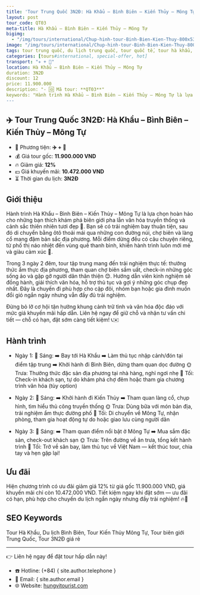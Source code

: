 ```yaml
---
title: 'Tour Trung Quốc 3N2Đ: Hà Khẩu – Bình Biên – Kiến Thủy – Mông Tự'
layout: post
tour_code: QT03
meta-title: Hà Khẩu – Bình Biên – Kiến Thủy – Mông Tự
bigimg:
  - "/img/tours/international/Chup-hinh-tour-Binh-Bien-Kien-Thuy-800x533.jpg"
image: "/img/tours/international/Chup-hinh-tour-Binh-Bien-Kien-Thuy-800x533.jpg"
tags: tour trung quốc, du lịch trung quốc, tour quốc tế, tour hà khẩu, tour bình biên, tour kiến thủy, tour mông tự
categories: [tours#international, special-offer, hot]
transport: "✈️ + 🚌"
location: Hà Khẩu – Bình Biên – Kiến Thủy – Mông Tự
duration: 3N2Đ
discount: 12
price: 11.900.000
description: "- 🆔 Mã tour: **QT03**"
keywords: "Hành trình Hà Khẩu – Bình Biên – Kiến Thủy – Mông Tự là lựa chọn hoàn hảo cho những bạn thích khám phá biên giới pha lẫn văn hóa truyền thống và cảnh sắc thiên nhiên tươi đẹp 🌿. Bạn sẽ có trải nghiệm bay thuận tiện, sau đó di chuyển bằng ôtô thoải mái qua những con đường núi, chợ biên và làng cổ mang đậm bản sắc địa phương. Mỗi điểm dừng đều có câu chuyện riêng, từ phố thị náo nhiệt đến vùng quê thanh bình, khiến hành trình luôn mới mẻ và giàu cảm xúc 🧭."
---
```


## ✈️ Tour Trung Quốc 3N2Đ: Hà Khẩu – Bình Biên – Kiến Thủy – Mông Tự

- 🚗 Phương tiện: **✈️ + 🚌**
- 💰 Giá tour gốc: **11.900.000 VND**
- 🔥 Giảm giá: **12%**
- 💵 Giá khuyến mãi: **10.472.000 VND**
- ⏳ Thời gian du lịch: **3N2Đ**

## Giới thiệu
Hành trình Hà Khẩu – Bình Biên – Kiến Thủy – Mông Tự là lựa chọn hoàn hảo cho những bạn thích khám phá biên giới pha lẫn văn hóa truyền thống và cảnh sắc thiên nhiên tươi đẹp 🌿. Bạn sẽ có trải nghiệm bay thuận tiện, sau đó di chuyển bằng ôtô thoải mái qua những con đường núi, chợ biên và làng cổ mang đậm bản sắc địa phương. Mỗi điểm dừng đều có câu chuyện riêng, từ phố thị náo nhiệt đến vùng quê thanh bình, khiến hành trình luôn mới mẻ và giàu cảm xúc 🧭.

Trong 3 ngày 2 đêm, tour tập trung mang đến trải nghiệm thực tế: thưởng thức ẩm thực địa phương, tham quan chợ biên sầm uất, check-in những góc sống ảo và gặp gỡ người dân thân thiện 😊. Hướng dẫn viên kinh nghiệm sẽ đồng hành, giải thích văn hóa, hỗ trợ thủ tục và gợi ý những góc chụp đẹp nhất. Đây là chuyến đi phù hợp cho cặp đôi, nhóm bạn hoặc gia đình muốn đổi gió ngắn ngày nhưng vẫn đầy đủ trải nghiệm.

Đừng bỏ lỡ cơ hội tận hưởng khung cảnh trữ tình và văn hóa độc đáo với mức giá khuyến mãi hấp dẫn. Liên hệ ngay để giữ chỗ và nhận tư vấn chi tiết — chỗ có hạn, đặt sớm càng tiết kiệm! 📞✉️

## Hành trình
- Ngày 1:
  🌅 Sáng: ➡️ Bay tới Hà Khẩu ➡️ Làm thủ tục nhập cảnh/đón tại điểm tập trung ➡️ Khởi hành đi Bình Biên, dừng tham quan dọc đường
  🌞 Trưa: Thưởng thức đặc sản địa phương tại nhà hàng, nghỉ ngơi nhẹ
  🌙 Tối: Check-in khách sạn, tự do khám phá chợ đêm hoặc tham gia chương trình văn hóa (tùy option)

- Ngày 2:
  🌅 Sáng: ➡️ Khởi hành đi Kiến Thủy ➡️ Tham quan làng cổ, chụp hình, tìm hiểu thủ công truyền thống
  🌞 Trưa: Dùng bữa với món bản địa, trải nghiệm ẩm thực đường phố
  🌙 Tối: Di chuyển về Mông Tự, nhận phòng, tham gia hoạt động tự do hoặc giao lưu cùng người dân

- Ngày 3:
  🌅 Sáng: ➡️ Tham quan điểm nổi bật ở Mông Tự ➡️ Mua sắm đặc sản, check-out khách sạn
  🌞 Trưa: Trên đường về ăn trưa, tổng kết hành trình
  🌙 Tối: Trở về sân bay, làm thủ tục về Việt Nam — kết thúc tour, chia tay và hẹn gặp lại!

## Ưu đãi
Hiện chương trình có ưu đãi giảm giá 12% từ giá gốc 11.900.000 VND, giá khuyến mãi chỉ còn 10.472.000 VND. Tiết kiệm ngay khi đặt sớm — ưu đãi có hạn, phù hợp cho chuyến du lịch ngắn ngày nhưng đầy trải nghiệm! 🔥💸

## SEO Keywords
Tour Hà Khẩu, Du lịch Bình Biên, Tour Kiến Thủy Mông Tự, Tour biên giới Trung Quốc, Tour 3N2Đ giá rẻ

---

👉 Liên hệ ngay để đặt tour hấp dẫn này!

- ☎️ Hotline: (+84) { site.author.telephone }
- 📧 Email: { site.author.email }
- 🌐 Website: [hungvitourist.com](https://hungvitourist.com)

